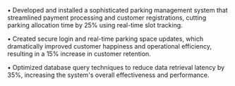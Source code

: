 • Developed and installed a sophisticated parking management system that streamlined payment processing and customer registrations, cutting 
  parking allocation time by 25% using real-time slot tracking.

• Created secure login and real-time parking space updates, which dramatically improved customer happiness and operational efficiency, 
  resulting in a 15% increase in customer retention. 

• Optimized database query techniques to reduce data retrieval latency by 35%, increasing the system's overall effectiveness and performance.
